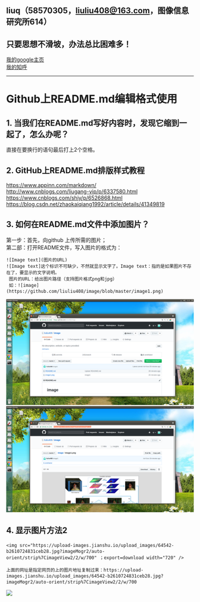  ## liuq（58570305，liuliu408@163.com，图像信息研究所614）  
 
  ## 只要思想不滑坡，办法总比困难多！
  <!-- Markdown是一种可以使用普通文本编辑器编写的标记语言  https://blog.csdn.net/qcx321/article/details/53780672   -->   
  [我的google主页](https://sites.google.com/view/qiangliu/)  
  [我的知呼](https://www.zhihu.com/people/liuwangqiang/activities)  
  ***
  # Github上README.md编辑格式使用  
  ## 1. 当我们在README.md写好内容时，发现它缩到一起了，怎么办呢？
  直接在要换行的语句最后打上2个空格。
  
  ## 2. GitHub上README.md排版样式教程
  https://www.appinn.com/markdown/  
  http://www.cnblogs.com/liugang-vip/p/6337580.html  
  https://www.cnblogs.com/shiy/p/6526868.html    
  https://blog.csdn.net/zhaokaiqiang1992/article/details/41349819  

      
  ## 3. 如何在README.md文件中添加图片？
   第一步：首先，向github 上传所需的图片；    
   第二部：打开README文件，写入图片的格式为：   
   ```
   ![Image text](图片的URL) 
   ![Image text]这个标识不可缺少，不然就显示文字了。Image text：指的是如果图片不存在了，要显示的文字说明。
    图片的URL：给出图片路径（支持图片格式png和jpg）
    如：![image](https://github.com/liuliu408/image/blob/master/image1.png) 
   ```
   ![image](https://github.com/liuliu408/image/blob/master/image2.png)
   ![image](https://github.com/liuliu408/image/blob/master/image3.png)
   
   ##  4. 显示图片方法2
   ```
   <img src="https://upload-images.jianshu.io/upload_images/64542-b2610724831ceb28.jpg?imageMogr2/auto-orient/strip%7CimageView2/2/w/700" ；export=download width="720" /> 
  
  上面的网址是指定网页的上的图片地址复制过来：https://upload-images.jianshu.io/upload_images/64542-b2610724831ceb28.jpg?imageMogr2/auto-orient/strip%7CimageView2/2/w/700
   ```
   <img src="https://upload-images.jianshu.io/upload_images/64542-b2610724831ceb28.jpg?imageMogr2/auto-orient/strip%7CimageView2/2/w/700" /> 

